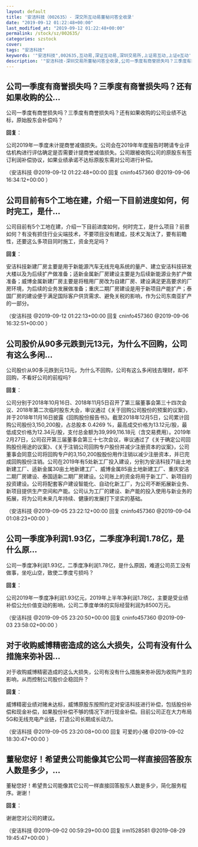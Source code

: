 ```yaml
---
layout: default
title: '安洁科技（002635）- 深交所互动易董秘问答全收录'
date: "2019-09-12 01:22:48+00:00"
last_modified_at: "2019-09-12 01:22:48+00:00"
permalink: /stock/sz/002635/
categories: szstock
cover: 
tags: "安洁科技"
keywords: '"安洁科技",002635,互动易,深证互动易,深圳交易所,上证易互动,上证e互动'
description: '"安洁科技-深圳交易所董秘问答全收录,公司一季度有商誉损失吗？三季度有商誉损失吗？还有如果收购的公司业绩不达标，原始股东会补偿吗？"'
---
```


## 公司一季度有商誉损失吗？三季度有商誉损失吗？还有如果收购的公...

公司一季度有商誉损失吗？三季度有商誉损失吗？还有如果收购的公司业绩不达标，原始股东会补偿吗？

**回复**：

公司2019年一季度未计提商誉减值损失。公司会在2019年年度报告时聘请专业评估机构进行评估确定是否需要计提商誉减值损失。公司跟被收购公司的原股东有签订利润补偿协议，如果业绩承诺不达标原股东需对公司进行补偿。 

（安洁科技  @2019-09-12 01:22:48+00:00 回复 cninfo457360  @2019-09-06 16:34:12+00:00 ）

## 公司目前有5个工地在建，介绍一下目前进度如何，何时完工，是什...

公司目前有5个工地在建，介绍一下目前进度如何，何时完工，是什么项目？前景如何？有没有抓住行业尖端技术，不要项目没有建成，技术又淘汰了，要有前瞻性，还要这么多项目同时施工，资金充足吗？

**回复**：

安洁科技新建厂房主要是用于新能源汽车无线充电系统的量产、建立安洁科技研发大楼以及为后续扩产做准备；适新金属新厂房建设主要是为后续新能源业务扩产做准备；威博金属新建厂房主要是将租用厂房改为自建厂房、建设满足更高要求的厂房环境，为后续的业务发展做准备；重庆二期厂房建设是用于新项目产能扩产；泰国厂房的建设便于满足国际客户供货需求、避免关税的影响，作为公司东南亚扩产的一部分。 

（安洁科技  @2019-09-12 01:22:13+00:00 回复 cninfo457360  @2019-09-06 16:32:51+00:00 ）

## 公司股价从90多元跌到元13元，为什么不回购，公司有这么多闲...

公司股价从90多元跌到元13元，为什么不回购，公司有这么多闲钱去理财，却不回购，不看好公司的前程吗?

**回复**：

公司分别于2018年10月16日、2018年11月5日召开了第三届董事会第三十四次会议、2018年第二次临时股东大会，审议通过《关于回购公司股份的预案的议案》，并于2018年11月16日披露《回购股份报告书》。截至2018年12月5日，公司累计回购公司股份3,150,200股，占总股本 0.4269 %，最高成交价格为13.12元/股，最低成交价格为12.34元/股，支付总金额为39,999,116.18元（含交易费用）。2019年2月27日，公司召开第三届董事会第三十七次会议，审议通过了《关于确定公司回购股份用途的议案》、《关于注销公司回购专户股份并减少注册资本的议案》，公司董事会同意公司将回购专户的3,150,200股股份用作注销以减少注册资本，并已完成回购股份注销。公司在2019年有5处新工厂投入建设，分别为安洁科技71亩土地新建工厂、适新金属30亩土地新建工厂、威博金属85亩土地新建工厂、重庆安洁二期厂房建设、泰国适新二期厂房建设。公司账上的资金将用于新工厂、新项目的投资建设。公司将配套客户建设智能化、自动化新工厂，为公司不断拓展新业务、新项目提供生产空间和产能。公司认为工厂的建设、新产能的投入使用与新业务的拓展，将为公司未来几年持续、健康的发展打下坚实的基础。 

（安洁科技  @2019-09-05 23:22:12+00:00 回复 cninfo457360  @2019-09-04 01:08:23+00:00 ）

## 公司一季度净利润1.93亿，二季度净利润1.78亿，是什么原...

公司一季度净利润1.93亿，二季度净利润1.78亿，是什么原因，难道公司员工没有做事，坐吃山空，致使二季度亏损吗？

**回复**：

公司2019年一季度净利润1.93亿元，2019年上半年净利润1.78亿，主要是受业绩补偿公允价值变动的影响，公司二季度单体的实际经营利润为8500万元。 

（安洁科技  @2019-09-05 23:20:50+00:00 回复 cninfo457360  @2019-09-03 23:58:02+00:00 ）

## 对于收购威博精密造成的这么大损失，公司有没有什么措施来弥补因...

对于收购威博精密造成的这么大损失，公司有没有什么措施来弥补因为收购产生的影响，从而控制公司股价企稳回升？

**回复**：

威博精密业绩对赌未达标，威博原股东按照约定对安洁科技进行补偿，包括股份补偿和现金补偿，如果股份补偿不够的情况下进行现金补偿。目前公司正在大力布局5G和无线充电产业链，打造公司长期成长动力。 

（安洁科技  @2019-09-05 23:20:08+00:00 回复 可爱的小猪  @2019-09-02 18:30:47+00:00 ）

## 董秘您好！希望贵公司能像其它公司一样直接回答股东人数是多少，...

董秘您好！希望贵公司能像其它公司一样直接回答股东人数是多少，简化服务程序。谢谢！

**回复**：

谢谢您对公司的建议。 

（安洁科技  @2019-09-02 00:59:29+00:00 回复 irm1528581  @2019-08-29 19:45:47+00:00 ）


